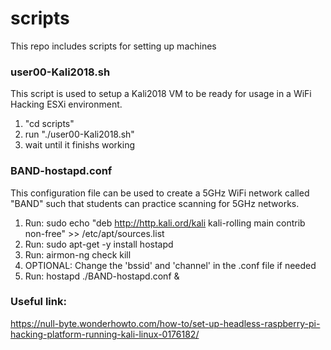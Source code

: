 # scripts

This repo includes scripts for setting up machines

### user00-Kali2018.sh

This script is used to setup a Kali2018 VM to be ready for usage in a WiFi Hacking ESXi environment. 
1) "cd scripts" 
2) run "./user00-Kali2018.sh"
3) wait until it finishs working

### BAND-hostapd.conf

This configuration file can be used to create a 5GHz WiFi network called "BAND" such that students can practice scanning for 5GHz networks.
1) Run: sudo echo "deb http://http.kali.ord/kali kali-rolling main contrib non-free" >> /etc/apt/sources.list
2) Run: sudo apt-get -y install hostapd
3) Run: airmon-ng check kill
4) OPTIONAL: Change the 'bssid' and 'channel' in the .conf file if needed
5) Run: hostapd ./BAND-hostapd.conf &

### Useful link:

https://null-byte.wonderhowto.com/how-to/set-up-headless-raspberry-pi-hacking-platform-running-kali-linux-0176182/
